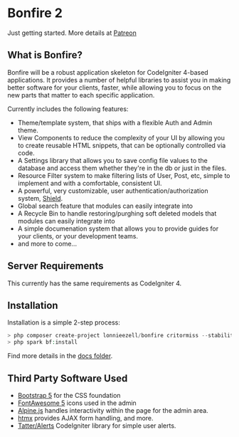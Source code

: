 # Bonfire 2

Just getting started. More details at [Patreon](https://www.patreon.com/lonnieezell)

## What is Bonfire?

Bonfire will be a robust application skeleton for CodeIgniter 4-based applications. It provides a number of helpful
libraries to assist you in making better software for your clients, faster, while allowing you to focus on the 
new parts that matter to each specific application. 

Currently includes the following features: 
- Theme/template system, that ships with a flexible Auth and Admin theme.
- View Components to reduce the complexity of your UI by allowing you to create reusable HTML snippets, that can be optionally controlled via code.
- A Settings library that allows you to save config file values to the database and access them whether they're in the db or just in the files. 
- Resource Filter system to make filtering lists of User, Post, etc, simple to implement and with a comfortable, consistent UI.
- A powerful, very customizable, user authentication/authorization system, [Shield](https://github.com/lonnieezell/codigniter-shield).
- Global search feature that modules can easily integrate into
- A Recycle Bin to handle restoring/purghing soft deleted models that modules can easily integrate into
- A simple documenation system that allows you to provide guides for your clients, or your development teams. 
- and more to come... 

## Server Requirements

This currently has the same requirements as CodeIgniter 4.

## Installation

Installation is a simple 2-step process:

```php
> php composer create-project lonnieezell/bonfire critormiss --stability dev
> php spark bf:install
```

Find more details in the [docs folder](_docs).

## Third Party Software Used

- [Bootstrap 5](https://getbootstrap.com/) for the CSS foundation
- [FontAwesome 5](https://fontawesome.com/) icons used in the admin 
- [Alpine.js](https://alpinejs.dev/) handles interactivity within the page for the admin area.
- [htmx](https://htmx.org/) provides AJAX form handling, and more.
- [Tatter/Alerts](https://github.com/tattersoftware/codeigniter4-alerts) CodeIgniter library for simple user alerts. 
